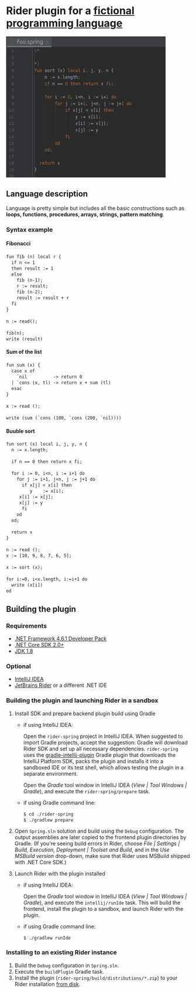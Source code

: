 # Rider plugin for a [fictional programming language](https://github.com/demarkok/compiler)

![](demo.gif)

## Language description
Language is pretty simple but includes all the basic constructions such as __loops, functions, procedures, arrays, strings, pattern matching__.
### Syntax example

#### Fibonacci
```
fun fib (n) local r {
  if n <= 1
  then result := 1
  else
    fib (n-1);
    r := result;
    fib (n-2);
    result := result + r
  fi
}

n := read();

fib(n);
write (result)
```

#### Sum of the list
```
fun sum (x) {
  case x of
    `nil          -> return 0
  | `cons (x, tl) -> return x + sum (tl)
  esac
}

x := read ();

write (sum (`cons (100, `cons (200, `nil))))
```

#### Buuble sort
```
fun sort (x) local i, j, y, n {
  n := x.length;
  
  if n == 0 then return x fi;
  
  for i := 0, i<n, i := i+1 do
    for j := i+1, j<n, j := j+1 do
      if x[j] < x[i] then
         y    := x[i];
	 x[i] := x[j];
	 x[j] := y
      fi
    od
  od;
  
  return x
}

n := read ();
x := [10, 9, 8, 7, 6, 5];

x := sort (x);

for i:=0, i<x.length, i:=i+1 do
  write (x[i])
od
```

## Building the plugin

### Requirements

* [.NET Framework 4.6.1 Developer Pack](https://www.microsoft.com/en-us/download/details.aspx?id=49978)
* [.NET Core SDK 2.0+](https://www.microsoft.com/net/download/windows)
* [JDK 1.8](http://www.oracle.com/technetwork/java/javase/downloads/jdk8-downloads-2133151.html)

### Optional

* [IntelliJ IDEA](https://www.jetbrains.com/idea/)
* [JetBrains Rider](https://www.jetbrains.com/rider/) or a different .NET IDE

### Building the plugin and launching Rider in a sandbox 

1. Install SDK and prepare backend plugin build using Gradle
    * if using IntelliJ IDEA:

	     Open the `rider-spring` project in IntelliJ IDEA. When suggested to import Gradle projects, accept the suggestion: Gradle will download Rider SDK and set up all necessary dependencies. `rider-spring` uses the [gradle-intellij-plugin](https://github.com/JetBrains/gradle-intellij-plugin) Gradle plugin that downloads the IntelliJ Platform SDK, packs the plugin and installs it into a sandboxed IDE or its test shell, which allows testing the plugin in a separate environment.

	     Open the *Gradle* tool window in IntelliJ IDEA (*View | Tool Windows | Gradle*), and execute the `rider-spring/prepare` task.

    * if using Gradle command line:

        ```
        $ cd ./rider-spring
        $ ./gradlew prepare
        ```

2. Open `Spring.sln` solution and build using the `Debug` configuration. The output assemblies are later copied to the frontend plugin directories by Gradle. (If you're seeing build errors in Rider, choose *File | Settings | Build, Execution, Deployment | Toolset and Build*, and in the *Use MSBuild version* drop-down, make sure that Rider uses MSBuild shipped with .NET Core SDK.)

3. Launch Rider with the plugin installed

    * if using IntelliJ IDEA:

        Open the *Gradle* tool window in IntelliJ IDEA (*View | Tool Windows | Gradle*), and execute the `intellij/runIde` task. This will build the frontend, install the plugin to a sandbox, and launch Rider with the plugin.

    * if using Gradle command line:

        ```
        $ ./gradlew runIde
        ```

### Installing to an existing Rider instance

1. Build the `Debug` configuration in `Spring.sln`.
2. Execute the `buildPlugin` Gradle task.
3. Install the plugin (`rider-spring/build/distributions/*.zip`) to your Rider installation [from disk](https://www.jetbrains.com/help/idea/installing-a-plugin-from-the-disk.html).

